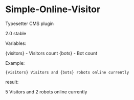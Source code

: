 # Simple-Online-Visitor
Typesetter CMS plugin

2.0 stable

Variables:

{visitors} - Visitors count
{bots} - Bot count

Example:

<pre><code><div class="online_visitor">{visitors} Visitors and {bots} robots online currently</div></code></pre>

result:

5 Visitors and 2 robots online currently
